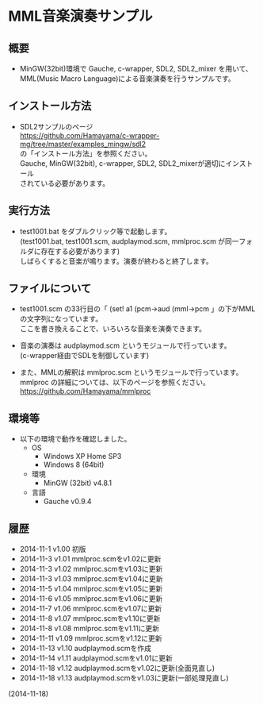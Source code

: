 # MML音楽演奏サンプル

## 概要
- MinGW(32bit)環境で Gauche, c-wrapper, SDL2, SDL2_mixer を用いて、  
  MML(Music Macro Language)による音楽演奏を行うサンプルです。


## インストール方法
- SDL2サンプルのページ  
  https://github.com/Hamayama/c-wrapper-mg/tree/master/examples_mingw/sdl2  
  の「インストール方法」を参照ください。  
  Gauche, MinGW(32bit), c-wrapper, SDL2, SDL2_mixerが適切にインストール  
  されている必要があります。


## 実行方法
- test1001.bat をダブルクリック等で起動します。  
  (test1001.bat, test1001.scm, audplaymod.scm, mmlproc.scm が同一フォルダに存在する必要があります)  
  しばらくすると音楽が鳴ります。演奏が終わると終了します。


## ファイルについて
- test1001.scm の33行目の「 (set! a1 (pcm->aud (mml->pcm 」の下がMMLの文字列になっています。  
  ここを書き換えることで、いろいろな音楽を演奏できます。

- 音楽の演奏は audplaymod.scm というモジュールで行っています。  
  (c-wrapper経由でSDLを制御しています)

- また、MMLの解釈は mmlproc.scm というモジュールで行っています。  
  mmlproc の詳細については、以下のページを参照ください。  
  https://github.com/Hamayama/mmlproc


## 環境等
- 以下の環境で動作を確認しました。
  - OS
    - Windows XP Home SP3
    - Windows 8 (64bit)
  - 環境
    - MinGW (32bit) v4.8.1
  - 言語
    - Gauche v0.9.4

## 履歴
- 2014-11-1  v1.00 初版
- 2014-11-3  v1.01 mmlproc.scmをv1.02に更新
- 2014-11-3  v1.02 mmlproc.scmをv1.03に更新
- 2014-11-3  v1.03 mmlproc.scmをv1.04に更新
- 2014-11-5  v1.04 mmlproc.scmをv1.05に更新
- 2014-11-6  v1.05 mmlproc.scmをv1.06に更新
- 2014-11-7  v1.06 mmlproc.scmをv1.07に更新
- 2014-11-8  v1.07 mmlproc.scmをv1.10に更新
- 2014-11-8  v1.08 mmlproc.scmをv1.11に更新
- 2014-11-11 v1.09 mmlproc.scmをv1.12に更新
- 2014-11-13 v1.10 audplaymod.scmを作成
- 2014-11-14 v1.11 audplaymod.scmをv1.01に更新
- 2014-11-18 v1.12 audplaymod.scmをv1.02に更新(全面見直し)
- 2014-11-18 v1.13 audplaymod.scmをv1.03に更新(一部処理見直し)


(2014-11-18)
